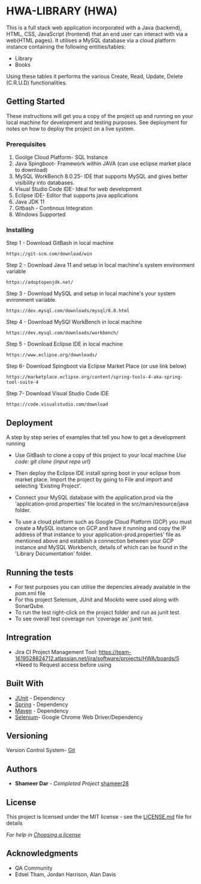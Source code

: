 # HWA-LIBRARY (HWA)

This is a full stack web application incorporated with a Java (backend), HTML, CSS, JavaScript (frontend) that an end user can interact with via a web(HTML pages).
It utilises a MySQL database via a cloud platform instance containing the following entities/tables:

- Library
- Books

Using these tables it performs the various Create, Read, Update, Delete (C.R.U.D) functionalities.

## Getting Started

These instructions will get you a copy of the project up and running on your local machine for development and testing purposes. See deployment for notes on how to deploy the project on a live system.

### Prerequisites
1. Goolge Cloud Platform- SQL Instance
2. Java Spingboot- Framework within JAVA (can use eclipse market place to download)
3. MySQL WorkBench 8.0.25- IDE that supports MySQL and gives better visibility into databases. 
4. Visual Studio Code IDE- Ideal for web development
5. Eclipse IDE- Editor that supports java applications
6. Java JDK 11  
7. Gitbash - Continous Integration 
8. Windows Supported

### Installing

Step 1 - Download GitBash in local machine
```
https://git-scm.com/download/win
```
Step 2 - Download Java 11 and setup in local machine's system environment variable
```
https://adoptopenjdk.net/
```
Step 3 - Download MySQL and setup in local machine's your system evironment variable. 
```
https://dev.mysql.com/downloads/mysql/8.0.html
```
Step 4 - Download MySQl WorkBench in local machine
```
https://dev.mysql.com/downloads/workbench/
```
Step 5 - Download Eclipse IDE in local machine
```
https://www.eclipse.org/downloads/
```
Step 6- Download Spingboot via Eclipse Market Place (or use link below)
```
https://marketplace.eclipse.org/content/spring-tools-4-aka-spring-tool-suite-4
```
Step 7- Download Visual Studio Code IDE
```
https://code.visualstudio.com/download
```
## Deployment
A step by step series of examples that tell you how to get a development running

- Use GitBash to clone a copy of this project to your local machine
*Use code: git clone {input repo url}*  

- Then deploy the Eclipse IDE install spring boot in your eclipse from market place. Import the project by going to File and import and selecting 'Existing Project'.

- Connect your MySQL database with the application.prod via the 'application-prod.properties' file located in the src/main/resource/java folder.

- To use a cloud platform such as Google Cloud Platform (GCP) you must create a MySQL instance on GCP and have it running and copy the IP address of that instance to your application-prod.properties' file as mentioned above and establish a connection between your GCP instance and MySQL Workbench, details of which can be found in the 'Library Documentation' folder.   


## Running the tests
- For test purposes you can utilise the depencies already available in the pom.xml file
- For this project Selenium, JUnit and Mockito were used along with SonarQube.
- To run the test right-click on the project folder and run as junit test.
- To see overall test coverage run 'coverage as' junit test.

## Intregration 
- Jira CI Project Management Tool:
https://team-1619528824712.atlassian.net/jira/software/projects/HWA/boards/5
*Need to Request access before using 


## Built With
* [JUnit](https://mvnrepository.com/artifact/junit/junit/) - Dependency
* [Spring](https://marketplace.eclipse.org/content/spring-tools-4-aka-spring-tool-suite-4) - Dependency
* [Maven](https://maven.apache.org/) - Dependency
* [Selenium](https://chromedriver.storage.googleapis.com/index.html)- Google Chrome Web Driver/Dependency

## Versioning

Version Control System- [Git](https://git-scm.com/downloads)

## Authors

* **Shameer Dar** - *Completed Project* [shameer28](https://github.com/Shameer28/HWA-Library)

## License

This project is licensed under the MIT license - see the [LICENSE.md](LICENSE.md) file for details 

*For help in [Choosing a license](https://choosealicense.com/)*

## Acknowledgments

* QA Community
* Edsel Tham, Jordan Harrison, Alan Davis

